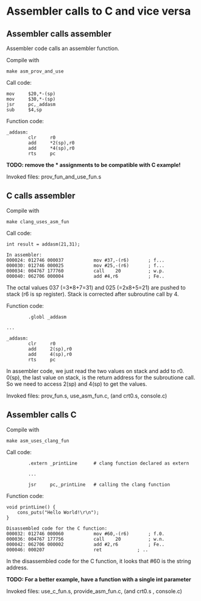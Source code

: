 # Assembler calls to C and vice versa

## Assembler calls assembler
Assembler code calls an assembler function.

Compile with 
```
make asm_prov_and_use
```

Call code:
```
mov     $20,*-(sp)          
mov     $30,*-(sp)          
jsr     pc,_addasm          
sub     $4,sp
```

Function code:
```
_addasm:
        clr     r0
        add     *2(sp),r0
        add     *4(sp),r0
        rts     pc
```
**TODO: remove the * assignments to be compatible with C example!**

Invoked files: prov_fun_and_use_fun.s

## C calls assembler
Compile with
```
make clang_uses_asm_fun
```

Call code:
```
int result = addasm(21,31);

In assembler:
000024: 012746 000037       	mov	#37,-(r6)		; f...
000030: 012746 000025       	mov	#25,-(r6)		; f...
000034: 004767 177760       	call	20			; w.p.
000040: 062706 000004       	add	#4,r6			; Fe..
```
The octal values 037 (=3*8+7=31) and 025 (=2x8+5=21) are pushed to stack (r6 is sp register).
Stack is corrected after subroutine call by 4. 

Function code:
```
        .globl _addasm

...

_addasm:
        clr     r0
        add     2(sp),r0
        add     4(sp),r0
        rts     pc
```
In assembler code, we just read the two values on stack and add to r0.
0(sp), the last value on stack, is the return address for the subroutione call.
So we need to access 2(sp) and 4(sp) to get the values.

Invoked files: prov_fun.s, use_asm_fun.c, (and crt0.s, console.c)

## Assembler calls C
Compile with
```
make asm_uses_clang_fun
```

Call code:
```
        .extern _printLine      # clang function declared as extern
        
        ...
        
        jsr     pc,_printLine   # calling the clang function
```

Function code:
```
void printLine() {
    cons_puts("Hello World!\r\n");
}

Disassembled code for the C function:
000032: 012746 000060       	mov	#60,-(r6)		; f.0.
000036: 004767 177756       	call	20			; w.n.
000042: 062706 000002       	add	#2,r6			; Fe..
000046: 000207              	ret				; ..
```
In the disassembled code for the C function, it looks that #60 is the string address.

**TODO: For a better example, have a function with a single int parameter**

Invoked files: use_c_fun.s, provide_asm_fun.c, (and crt0.s , console.c)